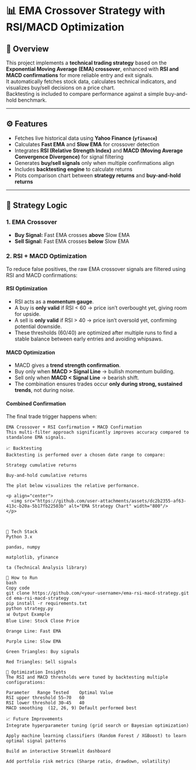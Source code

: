 # 📊 EMA Crossover Strategy with RSI/MACD Optimization

## 🧠 Overview
This project implements a **technical trading strategy** based on the **Exponential Moving Average (EMA) crossover**, enhanced with **RSI and MACD confirmations** for more reliable entry and exit signals.  
It automatically fetches stock data, calculates technical indicators, and visualizes buy/sell decisions on a price chart.  
Backtesting is included to compare performance against a simple buy-and-hold benchmark.

---

## ⚙️ Features
- Fetches live historical data using **Yahoo Finance (`yfinance`)**
- Calculates **Fast EMA** and **Slow EMA** for crossover detection
- Integrates **RSI (Relative Strength Index)** and **MACD (Moving Average Convergence Divergence)** for signal filtering
- Generates **buy/sell signals** only when multiple confirmations align
- Includes **backtesting engine** to calculate returns
- Plots comparison chart between **strategy returns** and **buy-and-hold returns**

---

## 🧩 Strategy Logic

### 1. **EMA Crossover**
- **Buy Signal:** Fast EMA crosses **above** Slow EMA  
- **Sell Signal:** Fast EMA crosses **below** Slow EMA  

### 2. **RSI + MACD Optimization**
To reduce false positives, the raw EMA crossover signals are filtered using RSI and MACD confirmations:

#### **RSI Optimization**
- RSI acts as a **momentum gauge**.  
- A buy is **only valid** if RSI < 60 → price isn’t overbought yet, giving room for upside.  
- A sell is **only valid** if RSI > 40 → price isn’t oversold yet, confirming potential downside.  
- These thresholds (60/40) are optimized after multiple runs to find a stable balance between early entries and avoiding whipsaws.

#### **MACD Optimization**
- MACD gives a **trend strength confirmation**.  
- Buy only when **MACD > Signal Line** → bullish momentum building.  
- Sell only when **MACD < Signal Line** → bearish shift.  
- The combination ensures trades occur **only during strong, sustained trends**, not during noise.

#### **Combined Confirmation**
The final trade trigger happens when:
```text
EMA Crossover + RSI Confirmation + MACD Confirmation
This multi-filter approach significantly improves accuracy compared to standalone EMA signals.

📈 Backtesting
Backtesting is performed over a chosen date range to compare:

Strategy cumulative returns

Buy-and-hold cumulative returns

The plot below visualizes the relative performance.

<p align="center">
  <img src="https://github.com/user-attachments/assets/dc2b2355-af63-413c-b20a-5b17fb22503b" alt="EMA Strategy Chart" width="800"/>
</p>



🧰 Tech Stack
Python 3.x

pandas, numpy

matplotlib, yfinance

ta (Technical Analysis library)

🚀 How to Run
bash
Copy code
git clone https://github.com/<your-username>/ema-rsi-macd-strategy.git
cd ema-rsi-macd-strategy
pip install -r requirements.txt
python strategy.py
📊 Output Example
Blue Line: Stock Close Price

Orange Line: Fast EMA

Purple Line: Slow EMA

Green Triangles: Buy signals

Red Triangles: Sell signals

🔧 Optimization Insights
The RSI and MACD thresholds were tuned by backtesting multiple configurations:

Parameter	Range Tested	Optimal Value
RSI upper threshold	55–70	60
RSI lower threshold	30–45	40
MACD smoothing	(12, 26, 9)	Default performed best

📈 Future Improvements
Integrate hyperparameter tuning (grid search or Bayesian optimization)

Apply machine learning classifiers (Random Forest / XGBoost) to learn optimal signal patterns

Build an interactive Streamlit dashboard

Add portfolio risk metrics (Sharpe ratio, drawdown, volatility)

